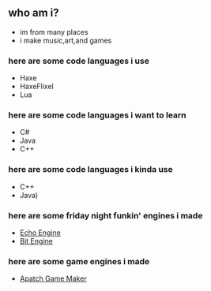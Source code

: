 ## who am i?

- im from many places
- i make music,art,and games

### here are some code languages i use

- Haxe
- HaxeFlixel
- Lua


### here are some code languages i want to learn

- C#
- Java
- C++

### here are some code languages i kinda use

- C++
- Java)

### here are some friday night funkin' engines i made

- [ Echo Engine ](https://github.com/LilDrippyMyFnf/Fnf-EchoEngine)
- [ Bit Engine ](https://github.com/LilDrippyMyFnf/FNF-BitEnigne)

### here are some game engines i made

- [ Apatch Game Maker ](https://github.com/LilDrippyMyFnf/Apatch-Game-Maker)
